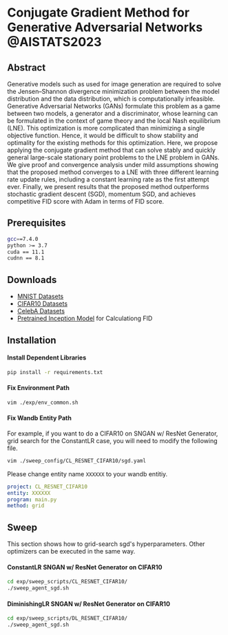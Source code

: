 # Conjugate Gradient Method for Generative Adversarial Networks @AISTATS2023

## Abstract
Generative models such as used for image generation are required to solve the Jensen–Shannon divergence minimization problem between the model distribution and the data distribution, which is computationally infeasible.
Generative Adversarial Networks (GANs)  formulate this problem as a game between two models, a generator and a discriminator, whose learning can be formulated in the context of game theory and the local Nash equilibrium (LNE).
This optimization is more complicated than minimizing a single objective function. Hence, it would be difficult to show stability and optimality for the existing methods for this optimization. 
Here, we propose applying the conjugate gradient method that can solve stably and quickly general large-scale stationary point problems to the LNE problem in GANs.
We give proof and convergence analysis under mild assumptions showing that the proposed method converges to a LNE with three different learning rate update rules, including a constant learning rate as the first attempt ever. 
Finally, we present results that the proposed method outperforms stochastic gradient descent (SGD), momentum SGD, and achieves competitive FID score with Adam in terms of FID score.


## Prerequisites

```sh
gcc==7.4.0
python >= 3.7
cuda == 11.1
cudnn == 8.1
```

## Downloads
- [MNIST Datasets](http://yann.lecun.com/exdb/mnist/)
- [CIFAR10 Datasets](https://www.cs.toronto.edu/~kriz/cifar.html)
- [CelebA Datasets](https://mmlab.ie.cuhk.edu.hk/projects/CelebA.html)
- [Pretrained Inception Model](https://github.com/mseitzer/pytorch-fid/releases) for Calculationg FID


## Installation

#### Install Dependent Libraries

```sh
pip install -r requirements.txt
```

#### Fix Environment Path

```sh
vim ./exp/env_common.sh
```

#### Fix Wandb Entity Path

For example, if you want to do a CIFAR10 on SNGAN w/ ResNet Generator, grid search for the ConstantLR case, you will need to modify the following file.

```sh
vim ./sweep_config/CL_RESNET_CIFAR10/sgd.yaml
```

Please change entity name `XXXXXX` to your wandb entitiy.


```yaml
project: CL_RESNET_CIFAR10
entity: XXXXXX
program: main.py
method: grid
```

## Sweep

This section shows how to grid-search sgd's hyperparameters. Other optimizers can be executed in the same way.


#### ConstantLR SNGAN w/ ResNet Generator on CIFAR10

```sh
cd exp/sweep_scripts/CL_RESNET_CIFAR10/
./sweep_agent_sgd.sh
```


#### DiminishingLR SNGAN w/ ResNet Generator on CIFAR10

```sh
cd exp/sweep_scripts/DL_RESNET_CIFAR10/
./sweep_agent_sgd.sh
```



